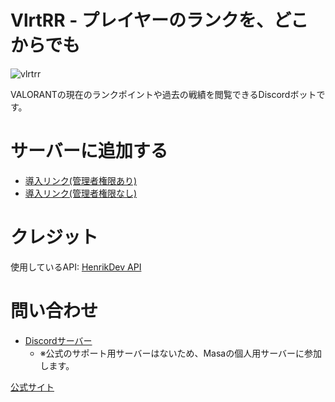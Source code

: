 # VlrtRR - プレイヤーのランクを、どこからでも
![vlrtrr](https://github.com/user-attachments/assets/49ecb8f9-5969-4801-86bd-d6770f5520bb)

VALORANTの現在のランクポイントや過去の戦績を閲覧できるDiscordボットです。

# サーバーに追加する
- [導入リンク(管理者権限あり)](https://discord.com/api/oauth2/authorize?client_id=1152617990479687752&permissions=314376&scope=bot%20applications.commands)
- [導入リンク(管理者権限なし)](https://discord.com/api/oauth2/authorize?client_id=1152617990479687752&permissions=314368&scope=bot%20applications.commands)

# クレジット
使用しているAPI: [HenrikDev API](https://henrikdev.xyz/)

# 問い合わせ
- [Discordサーバー](https://discord.gg/YFay7YdJnZ)
  - ※公式のサポート用サーバーはないため、Masaの個人用サーバーに参加します。

[公式サイト](https://xmasa-s.win/vlrtrr.html)
